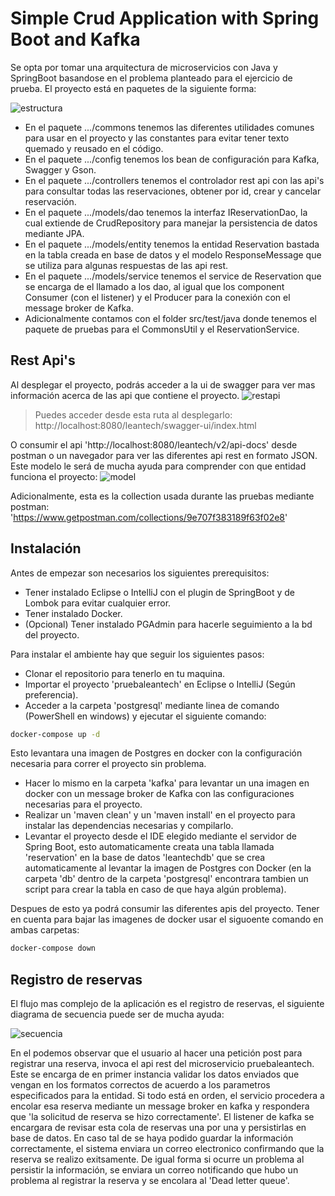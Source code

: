 # Simple Crud Application with Spring Boot and Kafka

Se opta por tomar una arquitectura de microservicios con Java y SpringBoot basandose en el problema planteado para el ejercicio de prueba.
El proyecto está en paquetes de la siguiente forma:

![estructura](https://user-images.githubusercontent.com/42575272/139563187-5d83c7fb-e63a-405e-8790-88ac08ef0cee.PNG)

- En el paquete .../commons tenemos las diferentes utilidades comunes para usar en el proyecto y las constantes para evitar tener texto quemado y reusado en el código.
- En el paquete .../config tenemos los bean de configuración para Kafka, Swagger y Gson.
- En el paquete .../controllers tenemos el controlador rest api con las api's para consultar todas las reservaciones, obtener por id, crear y cancelar reservación.
- En el paquete .../models/dao tenemos la interfaz IReservationDao, la cual extiende de CrudRepository para manejar la persistencia de datos mediante JPA.
- En el paquete .../models/entity tenemos la entidad Reservation bastada en la tabla creada en base de datos y el modelo ResponseMessage que se utiliza para algunas respuestas de las api rest.
- En el paquete .../models/service tenemos el service de Reservation que se encarga de el llamado a los dao, al igual que los component Consumer (con el listener) y el Producer para la conexión con el message broker de Kafka.
- Adicionalmente contamos con el folder src/test/java donde tenemos el paquete de pruebas para el CommonsUtil y el ReservationService.

## Rest Api's
Al desplegar el proyecto, podrás acceder a la ui de swagger para ver mas información acerca de las api que contiene el proyecto.
![restapi](https://user-images.githubusercontent.com/42575272/139563193-c129f0b4-4165-4e5c-9645-9fbeaa233bf1.PNG)
> Puedes acceder desde esta ruta al desplegarlo: http://localhost:8080/leantech/swagger-ui/index.html

O consumir el api 'http://localhost:8080/leantech/v2/api-docs' desde postman o un navegador para ver las diferentes api rest en formato JSON.
Este modelo le será de mucha ayuda para comprender con que entidad funciona el proyecto:
![model](https://user-images.githubusercontent.com/42575272/139563579-7d81acab-dbac-43bf-9ea5-6a94b6f0b78d.PNG)

Adicionalmente, esta es la collection usada durante las pruebas mediante postman: 'https://www.getpostman.com/collections/9e707f383189f63f02e8'

## Instalación
Antes de empezar son necesarios los siguientes prerequisitos:
- Tener instalado Eclipse o IntelliJ con el plugin de SpringBoot y de Lombok para evitar cualquier error.
- Tener instalado Docker.
- (Opcional) Tener instalado PGAdmin para hacerle seguimiento a la bd del proyecto.

Para instalar el ambiente hay que seguir los siguientes pasos:
- Clonar el repositorio para tenerlo en tu maquina.
- Importar el proyecto 'pruebaleantech' en Eclipse o IntelliJ (Según preferencia).
- Acceder a la carpeta 'postgresql' mediante linea de comando (PowerShell en windows) y ejecutar el siguiente comando:
```bash
docker-compose up -d
```
Esto levantara una imagen de Postgres en docker con la configuración necesaria para correr el proyecto sin problema.
- Hacer lo mismo en la carpeta 'kafka' para levantar un una imagen en docker con un message broker de Kafka con las configuraciones necesarias para el proyecto.
- Realizar un 'maven clean' y un 'maven install' en el proyecto para instalar las dependencias necesarias y compilarlo.
- Levantar el proyecto desde el IDE elegido mediante el servidor de Spring Boot, esto automaticamente creata  una tabla llamada 'reservation' en la base de datos 'leantechdb' que se crea automaticamente al levantar la imagen de Postgres con Docker (en la carpeta 'db' dentro de la carpeta 'postgresql' encontrara tambien un script para crear la tabla en caso de que haya algún problema).

Despues de esto ya podrá consumir las diferentes apis del proyecto. Tener en cuenta para bajar las imagenes de docker usar el siguoente comando en ambas carpetas:
```bash
docker-compose down
```

## Registro de reservas
El flujo mas complejo de la aplicación es el registro de reservas, el siguiente diagrama de secuencia puede ser de mucha ayuda: 

![secuencia](https://user-images.githubusercontent.com/42575272/139563765-ea345d2e-870d-4e0a-bc8e-1e8f7c8d76b2.jpeg)

En el podemos observar que el usuario al hacer una petición post para registrar una reserva, invoca el api rest del microservicio pruebaleantech. Este se encarga de en primer instancia validar  los datos enviados que vengan en los formatos correctos de acuerdo a los parametros especificados para la entidad. Si todo está en orden, el servicio procedera a encolar esa reserva mediante un message broker en kafka y respondera que 'la solicitud de reserva se hizo correctamente'. El listener de kafka se encargara de revisar esta cola de reservas una por una y persistirlas en base de datos. En caso tal de se haya podido guardar la información correctamente, el sistema enviara un correo electronico confirmando que la reserva se realizo exitsamente. De igual forma si ocurre un problema al persistir la información, se enviara un correo notificando que hubo un problema al registrar la reserva y se encolara al 'Dead letter queue'.

